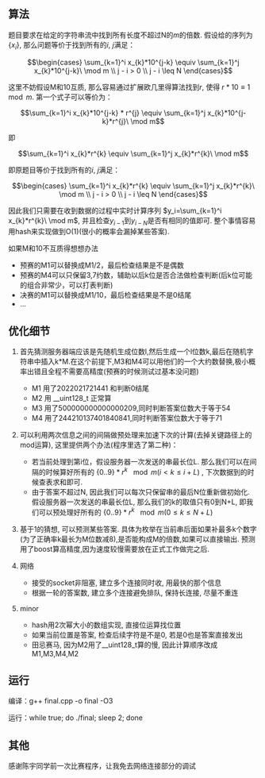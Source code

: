 ## 算法

题目要求在给定的字符串流中找到所有长度不超过N的$m$的倍数. 假设给的序列为$\{x_{i}\}$, 那么问题等价于找到所有的$i$, $j$满足：

$$\begin{cases}
\sum_{k=1}^i x_{k}*10^{j-k} \equiv \sum_{k=1}^j x_{k}*10^{j-k}\ \mod m
\\ j - i > 0
\\ j - i \leq N
\end{cases}$$

这里不妨假设M和10互质, 那么容易通过扩展欧几里得算法找到$r$, 使得 $r * 10 \equiv 1 \mod m$. 第一个式子可以等价为：

$$\sum_{k=1}^i x_{k}*10^{j-k} * r^{j} \equiv \sum_{k=1}^j x_{k}*10^{j-k}*r^{j}\ \mod m$$

即

$$\sum_{k=1}^i x_{k}*r^{k} \equiv \sum_{k=1}^j x_{k}*r^{k}\ \mod m$$

即原题目等价于找到所有的$i$, $j$满足：

$$\begin{cases}
\sum_{k=1}^i x_{k}*r^{k} \equiv \sum_{k=1}^j x_{k}*r^{k}\ \mod m
\\ j - i > 0
\\ j - i \leq N
\end{cases}$$

因此我们只需要在收到数据的过程中实时计算序列 $y_i=\sum_{k=1}^i x_{k}*r^{k}\ \mod m$, 并且检查$y_{i-1}$到$y_{i-N}$是否有相同的值即可. 整个事情容易用hash来实现做到O(1)(很小的概率会漏掉某些答案).

如果M和10不互质得想想办法
- 预赛的M1可以替换成M1/2，最后检查结果是不是偶数
- 预赛的M4可以只保留3,7约数，辅助以后k位是否合法做检查判断(后k位可能的组合非常少，可以打表判断)
- 决赛的M1可以替换成M1/10，最后检查结果是不是0结尾
- ...


## 优化细节

1. 首先猜测服务器端应该是先随机生成位数l,然后生成一个l位数k,最后在随机字符串中插入k*M.在这个前提下,M3和M4可以用他们的一个大约数替换,极小概率出错且全程不需要高精度(预赛的时候测试过基本没问题)
    - M1 用了2022021721441 和判断0结尾
    - M2 用 __uint128_t 正常算
    - M3 用了500000000000000209,同时判断答案位数大于等于54
    - M4 用了244210137401840841,同时判断答案位数大于等于71

2. 可以利用两次信息之间的间隔做预处理来加速下次的计算(去掉关键路径上的mod运算), 这里提供两个办法(程序里选了第二种)：
    - 若当前处理到第i位，假设服务器一次发送的串最长位L. 那么我们可以在间隔的时候算好所有的 $\{0..9\} * r^{k}\ \mod m(i<k \le i+L)$ , 下次数据到的时候查表求和即可.
    - 由于答案不超过N, 因此我们可以每次只保留串的最后N位重新做初始化. 假设服务器一次发送的串最长位L, 那么我们的k的取值只有0到N+L, 即我们可以预处理好所有的 $\{0..9\} * r^{k}\ \mod m(0 \le k \le N+L)$

3. 基于1的猜想, 可以预测某些答案. 具体为枚举在当前串后面如果补最多k个数字(为了正确率k最长为M位数减8),是否能构成M的倍数,如果可以直接输出. 预测用了boost算高精度,因为速度较慢需要放在正式工作做完之后.

4. 网络
    - 接受的socket非阻塞, 建立多个连接同时收, 用最快的那个信息
    - 根据一轮的答案数, 建立多个连接避免排队, 保持长连接, 尽量不重连

5. minor
    - hash用2次幂大小的数组实现, 直接位运算找位置
    - 如果当前位置是答案, 检查后续字符是不是0, 若是0也是答案直接发出
    - 田忌赛马, 因为M2用了__uint128_t算的慢, 因此计算顺序改成M1,M3,M4,M2

## 运行

编译：g++ final.cpp -o final -O3

运行：while true; do ./final; sleep 2; done

## 其他

感谢陈宇同学前一次比赛程序，让我免去网络连接部分的调试
